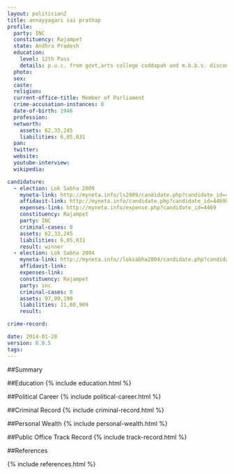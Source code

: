 ```yaml
---
layout: politician2
title: annayyagari sai prathap
profile: 
  party: INC
  constituency: Rajampet
  state: Andhra Pradesh
  education: 
    level: 12th Pass
    details: p.u.c. from govt,arts college cuddapah and m.b.b.s. discontinued in 3rd year from dharwad university, s.s.l.c. from municipal high school cuddapah
  photo: 
  sex: 
  caste: 
  religion: 
  current-office-title: Member of Parliament
  crime-accusation-instances: 0
  date-of-birth: 1946
  profession: 
  networth: 
    assets: 62,33,245
    liabilities: 6,05,031
  pan: 
  twitter: 
  website: 
  youtube-interview: 
  wikipedia: 

candidature: 
  - election: Lok Sabha 2009
    myneta-link: http://myneta.info/ls2009/candidate.php?candidate_id=4469
    affidavit-link: http://myneta.info/candidate.php?candidate_id=4469&scan=original
    expenses-link: http://myneta.info/expense.php?candidate_id=4469
    constituency: Rajampet 
    party: INC
    criminal-cases: 0
    assets: 62,33,245
    liabilities: 6,05,031
    result: winner 
  - election: Lok Sabha 2004
    myneta-link: http://myneta.info//loksabha2004/candidate.php?candidate_id=220
    affidavit-link: 
    expenses-link: 
    constituency: Rajampet 
    party: inc
    criminal-cases: 0
    assets: 97,09,190
    liabilities: 11,60,909
    result:  

crime-record: 

date: 2014-01-28
version: 0.0.5
tags: 
---
```

##Summary


##Education
{% include education.html %}


##Political Career
{% include political-career.html %}


##Criminal Record
{% include criminal-record.html %}


##Personal Wealth
{% include personal-wealth.html %}


##Public Office Track Record
{% include track-record.html %}


##References


{% include references.html %}